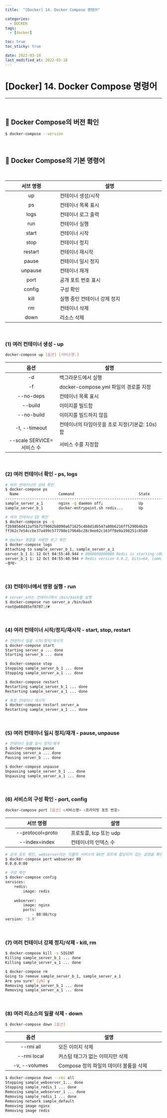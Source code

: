 ```yaml
---
title:  "[Docker] 14. Docker Compose 명령어" 

categories:
  - DOCKER
tags:
  - [docker]

toc: true
toc_sticky: true

date: 2022-03-18
last_modified_at: 2022-03-18
---
```

# [Docker] 14. Docker Compose 명령어
---

<style>
table {
    font-size: 12pt;
}
table th:first-of-type {
    width: 5%;
}
table th:nth-of-type(2) {
    width: 15%;
}
table th:nth-of-type(3) {
    width: 50%;
}
table th:nth-of-type(4) {
    width: 30%;
}
</style>

<br>

## 📜 Docker Compose의 버전 확인

```bash
$ docker-compose --version
```

<br>

## 📜 Docker Compose의 기본 명령어

<br>

|서브 명령|설명|
|:---:|---|
|up|컨테이너 생성/시작|
|ps|컨테이너 목록 표시|
|logs|컨테이너 로그 출력|
|run|컨테이너 실행|
|start|컨테이너 시작|
|stop|컨테이너 정지|
|restart|컨테이너 재시작|
|pause|컨테이너 일시 정지|
|unpause|컨테이너 재개|
|port|공개 포트 번호 표시|
|config|구성 확인|
|kill|실행 중인 컨테이너 강제 정지|
|rm|컨테이너 삭제|
|down|리소스 삭제|

<br>

### (1) 여러 컨테이너 생성 - up

```bash
docker-compose up [옵션] [서비스명.]
```

|옵션|설명|
|:---:|---|
|-d|백그라운드에서 실행|
|-f|docker-compose.yml 파일의 경로를 지정|
|--no-deps|컨테이너 목록 표시|
|--build|이미지를 빌드함|
|--no-build|이미지를 빌드하지 않음|
|-t, --timeout|컨테이너의 타임아웃을 초로 지정(기본값: 10s)함|
|--scale SERVICE=서비스 수|서비스 수를 지정함|

<br>

### (2) 여러 컨테이너 확인 - ps, logs

```bash
# 여러 컨테이너의 상태 확인
$ docker-compose ps
  Name                  Command                             State       Ports
-----------------------------------------------------------------------------------
sample_server_a_1       nginx -g daemon off;                Up          80/tcp
sample_server_b_1       docker-entrypoint.sh redis...       Up          6379/tcp
```

```bash
# 여러 컨테이너 ID 확인
$ docker-compose ps -q
f2b9856d412af5b71f9062b8090a671625c4b8d1db547a80b6216ff5290b4b2b 
ff362c7e54ccbe37a499c577798e17964bc28c9ee02c163ff8e9a198251c05d0
```

```bash
# docker 명령을 사용한 로그 확인
$ docker-compose logs
Attaching to sample_server_b_1, sample_server_a_1
server_b_1 1: 12 Oct 04:55:40.944 # 0000000000000 Redis is starting c000000000000
server_b_1 1: 12 Oct 04:55:40.944 # Redis version 4.0.2, bits=64, commit=00000000, modified-0, pid=1, just started 
~중략~
```

<br>

### (3) 컨테이너에서 명령 실행 - run 

```bash
# server_a라는 컨테이너에서 /bin/bash를 실행
$ docker-compose run server_a /bin/bash
root@a68d85ef8707:/#
```

<br>

### (4) 여러 컨테이너 시작/정지/재시작 - start, stop, restart

```bash
# 컨테이너 일괄 시작/정지/재시작
$ docker-compose start 
Starting server_a ... done 
Starting server_b ... done

$ docker-compose stop
Stopping sample_server_b_1 ... done 
Stopping sample_server_a_1 ... done 

$ docker-compose restart
Restarting sample_server_b_1 ... done 
Restarting sample_server_a_1 ... done
```

```bash
# 특정 컨테이너 재시작
$ docker-compose restart server_a 
Restarting sample_server_a_1 ... done
```

<br>

### (5) 여러 컨테이너 일시 정지/재개 - pause, unpause

```bash
# 컨테이너 일괄 일시 정지/재개
$ docker-compose pause
Pausing server_a ... done 
Pausing server_b ... done

$ docker-compose unpause
Unpausing sample_server_b_1 ... done 
Unpausing sample_server_a_1 ... done 
```

<br>

### (6) 서비스의 구성 확인 - port, config

```bash
docker-compose port [옵션] <서비스명> <프라이빗 포트 번호>
```

|서브 명령|설명|
|:---:|---|
|--protocol=proto|프로토콜, tcp 또는 udp|
|--index=index|컨테이너의 인덱스 수|

```bash
# 공개 포트 확인, webserver라는 이름의 서비스의 80번 포트에 할당되어 있는 설정을 확인
$ docker-compose port webserver 80
0.0.0.0:80
```

```bash
# 구성 확인
$ docker-compose config
services:
    redis:
        image: redis 
    
    webserver:
        image: nginx
        ports:
            - 80:80/tcp
version: '3.9'
```

<br>

### (7) 여러 컨테이너 강제 정지/삭제 - kill, rm

```bash
$ docker-compose kill -s SIGINT 
Killing sample_server_b_1 ... done
Killing sample_server_a_1 ... done
```

```bash
$ docker-compose rm
Going to remove sample_server_b_1, sample_server_a_1
Are you sure? [yN] y
Removing sample_server_b_1 ... done
Removing sample_server_a_1 ... done
```

<br>

### (8) 여러 리소스의 일괄 삭제 - down

```bash
$ docker-compose down [옵션]
```

|옵션|설명|
|:---:|---|
|--rmi all|모든 이미지 삭제|
|--rmi local|커스텀 태그가 없는 이미지만 삭제|
|-v, --volumes|Compose 정의 파일의 데이터 볼륨을 삭제|

```bash
$ docker-compose down --rmi all 
Stopping sample_webserver_1... done
Stopping sample_redis_1 ... done
Removing sample_webserver_1 ... done
Removing sample_redis_1 ... done
Removing network sample_default 
Removing image nginx
Removing image redis
```

<br>